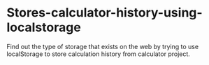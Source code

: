 # Stores-calculator-history-using-localstorage
Find out the type of storage that exists on the web by trying to use localStorage to store calculation history from calculator project.
